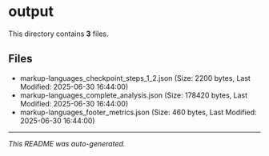 # output

This directory contains **3** files.

## Files

- markup-languages_checkpoint_steps_1_2.json (Size: 2200 bytes, Last Modified: 2025-06-30 16:44:00)
- markup-languages_complete_analysis.json (Size: 178420 bytes, Last Modified: 2025-06-30 16:44:00)
- markup-languages_footer_metrics.json (Size: 460 bytes, Last Modified: 2025-06-30 16:44:00)

---
*This README was auto-generated.*
